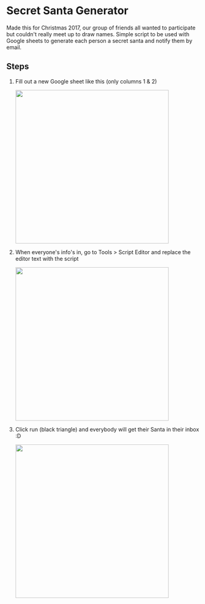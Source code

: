# Secret Santa Generator

Made this for Christmas 2017, our group of friends all wanted to participate but couldn't really meet up to draw names. Simple script to be used with Google sheets to generate each person a secret santa and notify them by email. 
<br/>

## Steps
1. Fill out a new Google sheet like this (only columns 1 & 2)

   <img src="https://user-images.githubusercontent.com/5414980/32763274-8eced9ea-c8b3-11e7-9539-73701742f9e2.png" width="400">


2. When everyone's info's in, go to Tools > Script Editor and replace the editor text with the script

   <img src="https://user-images.githubusercontent.com/5414980/32763275-8ee7461a-c8b3-11e7-9427-eb918e3ddbeb.png" width="400">


3. Click run (black triangle) and everybody will get their Santa in their inbox :D

   <img src="https://user-images.githubusercontent.com/5414980/32763276-8f03c5ec-c8b3-11e7-98fa-8ce127fbfa93.png" width="400">
